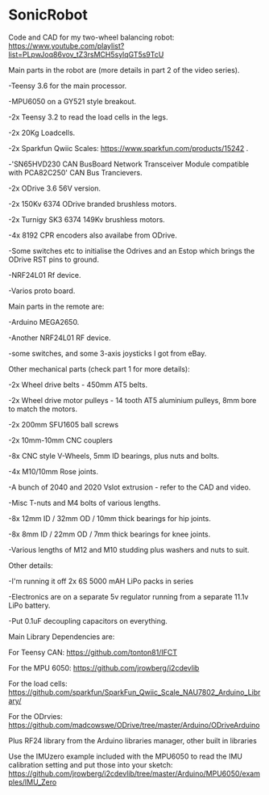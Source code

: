 # SonicRobot

Code and CAD for my two-wheel balancing robot:  https://www.youtube.com/playlist?list=PLpwJoq86vov_tZ3rsMCH5sylqGT5s9TcU

Main parts in the robot are (more details in part 2 of the video series).

-Teensy 3.6 for the main processor.

-MPU6050 on a GY521 style breakout.

-2x Teensy 3.2 to read the load cells in the legs.

-2x 20Kg Loadcells.

-2x Sparkfun Qwiic Scales: https://www.sparkfun.com/products/15242 .

-'SN65HVD230 CAN BusBoard Network Transceiver Module compatible with PCA82C250' CAN Bus Trancievers.

-2x ODrive 3.6 56V version.

-2x 150Kv 6374 ODrive branded brushless motors.

-2x Turnigy SK3 6374 149Kv brushless motors.

-4x 8192 CPR encoders also availabe from ODrive.

-Some switches etc to initialise the Odrives and an Estop which brings the ODrive RST pins to ground.

-NRF24L01 Rf device.

-Varios proto board.


Main parts in the remote are:

-Arduino MEGA2650.

-Another NRF24L01 RF device.

-some switches, and some 3-axis joysticks I got from eBay.


Other mechanical parts (check part 1 for  more details):

-2x Wheel drive belts - 450mm AT5 belts.

-2x Wheel drive motor pulleys - 14 tooth AT5 aluminium pulleys, 8mm bore to match the motors.

-2x 200mm SFU1605 ball screws

-2x 10mm-10mm CNC couplers

-8x CNC style V-Wheels, 5mm ID bearings, plus nuts and bolts.

-4x M10/10mm Rose joints.

-A bunch of 2040 and 2020 Vslot extrusion - refer to the CAD and video.

-Misc T-nuts and M4 bolts of various lengths.

-8x 12mm ID / 32mm OD / 10mm thick bearings for hip joints.

-8x 8mm ID / 22mm OD / 7mm thick bearings for knee joints.

-Various lengths of M12 and M10 studding plus washers and nuts to suit.


Other details:

-I'm running it off 2x 6S 5000 mAH LiPo packs in series

-Electronics are on a separate 5v regulator running from a separate 11.1v LiPo battery.

-Put 0.1uF decoupling capacitors on everything.


Main Library Dependencies are:

For Teensy CAN: https://github.com/tonton81/IFCT

For the MPU 6050: https://github.com/jrowberg/i2cdevlib

For the load cells: https://github.com/sparkfun/SparkFun_Qwiic_Scale_NAU7802_Arduino_Library/

For the ODrvies: https://github.com/madcowswe/ODrive/tree/master/Arduino/ODriveArduino

Plus RF24 library from the Arduino libraries manager, other built in libraries

Use the IMUzero example included with the MPU6050 to read the IMU calibration setting and put those into your sketch: https://github.com/jrowberg/i2cdevlib/tree/master/Arduino/MPU6050/examples/IMU_Zero


